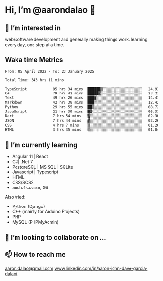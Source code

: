 # __Hi, I’m @aarondalao__ 👋 
## 👀 I’m interested in 
web/software development and generally making things work.
learning every day, one step at a time. 

## Waka time Metrics
<!--START_SECTION:waka-->

```txt
From: 05 April 2022 - To: 23 January 2025

Total Time: 343 hrs 11 mins

TypeScript            85 hrs 34 mins  ██████▒░░░░░░░░░░░░░░░░░░   24.93 %
C#                    79 hrs 42 mins  █████▓░░░░░░░░░░░░░░░░░░░   23.23 %
Text                  49 hrs 26 mins  ███▓░░░░░░░░░░░░░░░░░░░░░   14.41 %
Markdown              42 hrs 38 mins  ███░░░░░░░░░░░░░░░░░░░░░░   12.42 %
Python                29 hrs 55 mins  ██▒░░░░░░░░░░░░░░░░░░░░░░   08.72 %
JavaScript            21 hrs 39 mins  █▓░░░░░░░░░░░░░░░░░░░░░░░   06.31 %
Dart                  7 hrs 54 mins   ▓░░░░░░░░░░░░░░░░░░░░░░░░   02.30 %
JSON                  7 hrs 44 mins   ▓░░░░░░░░░░░░░░░░░░░░░░░░   02.26 %
CSS                   4 hrs 7 mins    ▒░░░░░░░░░░░░░░░░░░░░░░░░   01.20 %
HTML                  3 hrs 35 mins   ▒░░░░░░░░░░░░░░░░░░░░░░░░   01.04 %
```

<!--END_SECTION:waka-->

## 🌱 I’m currently learning 

- Angular 11 | React 
- C#| .Net 7
- PostgreSQL | MS SQL | SQLite
- Javascript | Typescript
- HTML 
- CSS/SCSS
- and of course, Git 


Also tried:
- Python (Django)
- C++ (mainly for Arduino Projects)
- PHP
- MySQL (PHPMyAdmin)


## 💞️ I’m looking to collaborate on ...

## 📫 How to reach me 
aaron.dalao@gmail.com
www.linkedin.com/in/aaron-john-dave-garcia-dalao/

<!---
aarondalao/aarondalao is a ✨ special ✨ repository because its `README.md` (this file) appears on your GitHub profile.
You can click the Preview link to take a look at your changes.
--->
